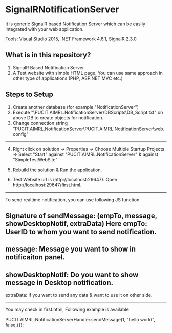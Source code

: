 # SignalRNotificationServer
It is generic SignalR based Notification Server which can be easily integrated with your web application. 

Tools: Visual Studio 2015, .NET Framework 4.6.1, SignalR 2.3.0

What is in this repository?
--------------
1) SignalR Based Notification Server
2) A Test website with simple HTML page. You can use same approach in other type of applications (PHP, ASP.NET MVC etc.)

Steps to Setup 
------------
1) Create another database (for example "NotificationServer")
2) Execute "\PUCIT.AIMRL.NotificationServer\DBScripts\DB_Script.txt" on above DB to create objects for notification.
3) Change connection string "PUCIT.AIMRL.NotificationServer\PUCIT.AIMRL.NotificationServer\web.config"

-----------------

4) Right click on solution -> Properties -> Choose Multiple Startup Projects -> Select "Start" against "PUCIT.AIMRL.NotificationServer" & against "SimpleTestWebSite"

5) Rebuild the solution & Run the application.

6) Test Website url is (http://localhost:29647). Open http://localhost:29647/first.html.
-----------------

To send realtime notification, you can use following JS function

Signature of sendMessage: (empTo, message, showDesktopNotif, extraData)
Here empTo: UserID to whom you want to send notification.
-------
message: Message you want to show in notificaiton panel.
-------
showDesktopNotif: Do you want to show message in Desktop notification.
-------
extraData: If you want to send any data & want to use it on other side.

-----------------

You may check in first.html, Following example is available

PUCIT.AIMRL.NotificationServerHandler.sendMessage(1, "hello world", false,{});
